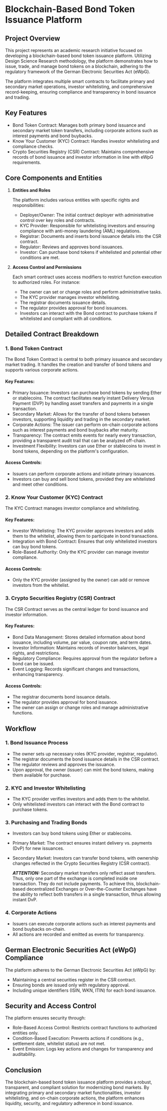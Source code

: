 # Blockchain-Based Bond Token Issuance Platform

## Project Overview

This project represents an academic research initiative focused on developing a blockchain-based bond token issuance platform. Utilizing Design Science Research methodology, the platform demonstrates how to issue, trade, and manage bond tokens on a blockchain, adhering to the regulatory framework of the German Electronic Securities Act (eWpG).

The platform integrates multiple smart contracts to facilitate primary and secondary market operations, investor whitelisting, and comprehensive record-keeping, ensuring compliance and transparency in bond issuance and trading.

## Key Features
- Bond Token Contract: Manages both primary bond issuance and secondary market token transfers, including corporate actions such as interest payments and bond buybacks.
- Know Your Customer (KYC) Contract: Handles investor whitelisting and compliance checks.
- Crypto Securities Registry (CSR) Contract: Maintains comprehensive records of bond issuance and investor information in line with eWpG requirements.

## Core Components and Entities

1. **Entities and Roles**

    The platform includes various entities with specific rights and responsibilities:
   - Deployer/Owner: The initial contract deployer with administrative control over key roles and contracts.
   - KYC Provider: Responsible for whitelisting investors and ensuring compliance with anti-money laundering (AML) regulations.
   - Registrar: Documents and inserts bond issuance details into the CSR contract.
   - Regulator: Reviews and approves bond issuances.
   - Investor: Can purchase bond tokens if whitelisted and potential other conditions are met.

2. **Access Control and Permissions**

    Each smart contract uses access modifiers to restrict function execution to authorized roles. For instance:
   - The owner can set or change roles and perform administrative tasks.
   - The KYC provider manages investor whitelisting.
   - The registrar documents issuance details.
   - The regulator provides approval for bond issuances.
   - Investors can interact with the Bond contract to purchase tokens if whitelisted and compliant with all conditions.

## Detailed Contract Breakdown

### 1. Bond Token Contract
The Bond Token Contract is central to both primary issuance and secondary market trading. It handles the creation and transfer of bond tokens and supports various corporate actions.

#### Key Features:

- Primary Issuance: Investors can purchase bond tokens by sending Ether or stablecoins. The contract facilitates nearly instant Delivery Versus Payment (DVP) by handling asset transfers and payments in a single transaction.
- Secondary Market: Allows for the transfer of bond tokens between investors, supporting liquidity and trading in the secondary market.
- Corporate Actions: The issuer can perform on-chain corporate actions such as interest payments and bond buybacks after maturity.
- Transparency: The contract emits events for nearly every transaction, providing a transparent audit trail that can be analyzed off-chain.
- Investment Flexibility: Investors can use Ether or stablecoins to invest in bond tokens, depending on the platform's configuration.

#### Access Controls:

- Issuers can perform corporate actions and initiate primary issuances.
- Investors can buy and sell bond tokens, provided they are whitelisted and meet other conditions.


### 2. Know Your Customer (KYC) Contract
The KYC Contract manages investor compliance and whitelisting.

#### Key Features:

- Investor Whitelisting: The KYC provider approves investors and adds them to the whitelist, allowing them to participate in bond transactions.
- Integration with Bond Contract: Ensures that only whitelisted investors can buy bond tokens.
- Role-Based Authority: Only the KYC provider can manage investor compliance.

#### Access Controls:

- Only the KYC provider (assigned by the owner) can add or remove investors from the whitelist.


### 3. Crypto Securities Registry (CSR) Contract
The CSR Contract serves as the central ledger for bond issuance and investor information.

#### Key Features:

- Bond Data Management: Stores detailed information about bond issuance, including volume, par value, coupon rate, and term dates.
- Investor Information: Maintains records of investor balances, legal rights, and restrictions.
- Regulatory Compliance: Requires approval from the regulator before a bond can be issued.
- Event Logging: Records significant changes and transactions, enhancing transparency.

#### Access Controls:

- The registrar documents bond issuance details.
- The regulator provides approval for bond issuance.
- The owner can assign or change roles and manage administrative functions.

## Workflow

### 1. Bond Issuance Process
- The owner sets up necessary roles (KYC provider, registrar, regulator).
- The registrar documents the bond issuance details in the CSR contract.
- The regulator reviews and approves the issuance.
- Upon approval, the owner (issuer) can mint the bond tokens, making them available for purchase.

### 2. KYC and Investor Whitelisting
- The KYC provider verifies investors and adds them to the whitelist.
- Only whitelisted investors can interact with the Bond contract to purchase tokens.

### 3. Purchasing and Trading Bonds
- Investors can buy bond tokens using Ether or stablecoins.
- Primary Market: The contract ensures instant delivery vs. payments (DvP) for new issuances.
- Secondary Market: Investors can transfer bond tokens, with ownership changes reflected in the Crypto Securities Registry (CSR contract). 
  
  <i>**ATTENTION:**</i> Secondary market transfers only reflect asset transfers. Thus, only one part of the exchange is completed inside one transaction. They do not include payments. To achieve this, blockchain-based decentralized Exchanges or Over-the-Counter Exchanges have the ability to reflect both transfers in a single transaction, thhus allowing instant DvP.

### 4. Corporate Actions
- Issuers can execute corporate actions such as interest payments and bond buybacks on-chain.
- All actions are recorded and emitted as events for transparency.

## German Electronic Securities Act (eWpG) Compliance

The platform adheres to the German Electronic Securities Act (eWpG) by:

- Maintaining a central securities register in the CSR contract.
- Ensuring bonds are issued only with regulatory approval.
- Including unique identifiers (ISIN, WKN, ITIN) for each bond issuance.

## Security and Access Control

The platform ensures security through:

- Role-Based Access Control: Restricts contract functions to authorized entities only.
- Condition-Based Execution: Prevents actions if conditions (e.g., settlement date, whitelist status) are not met.
- Event Emission: Logs key actions and changes for transparency and auditability.

## Conclusion

The blockchain-based bond token issuance platform provides a robust, transparent, and compliant solution for modernizing bond markets. By integrating primary and secondary market functionalities, investor whitelisting, and on-chain corporate actions, the platform enhances liquidity, security, and regulatory adherence in bond issuance.
